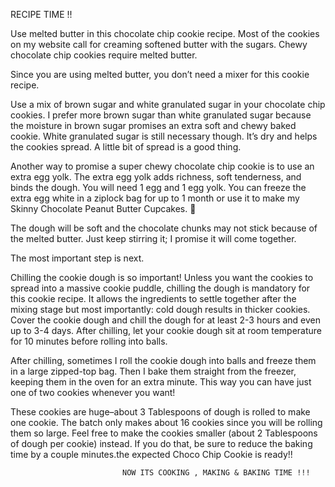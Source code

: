RECIPE TIME !!

Use melted butter in this chocolate chip cookie recipe. Most of the cookies on my website call for creaming softened butter with the sugars. Chewy chocolate chip cookies require melted butter.

Since you are using melted butter, you don’t need a mixer for this cookie recipe.

Use a mix of brown sugar and white granulated sugar in your chocolate chip cookies. I prefer more brown sugar than white granulated sugar because the moisture in brown sugar promises an extra soft and chewy baked cookie. White granulated sugar is still necessary though. It’s dry and helps the cookies spread. A little bit of spread is a good thing.

Another way to promise a super chewy chocolate chip cookie is to use an extra egg yolk. The extra egg yolk adds richness, soft tenderness, and binds the dough. You will need 1 egg and 1 egg yolk. You can freeze the extra egg white in a ziplock bag for up to 1 month or use it to make my Skinny Chocolate Peanut Butter Cupcakes. 🙂

The dough will be soft and the chocolate chunks may not stick because of the melted butter. Just keep stirring it; I promise it will come together.

The most important step is next.

Chilling the cookie dough is so important! Unless you want the cookies to spread into a massive cookie puddle, chilling the dough is mandatory for this cookie recipe. It allows the ingredients to settle together after the mixing stage but most importantly: cold dough results in thicker cookies. Cover the cookie dough and chill the dough for at least 2-3 hours and even up to 3-4 days. After chilling, let your cookie dough sit at room temperature for 10 minutes before rolling into balls.

After chilling, sometimes I roll the cookie dough into balls and freeze them in a large zipped-top bag. Then I bake them straight from the freezer, keeping them in the oven for an extra minute. This way you can have just one of two cookies whenever you want!

These cookies are huge–about 3 Tablespoons of dough is rolled to make one cookie. The batch only makes about 16 cookies since you will be rolling them so large. Feel free to make the cookies smaller (about 2 Tablespoons of dough per cookie) instead. If you do that, be sure to reduce the baking time by a couple minutes.the expected Choco Chip Cookie is ready!!


                             NOW ITS COOKING , MAKING & BAKING TIME !!!